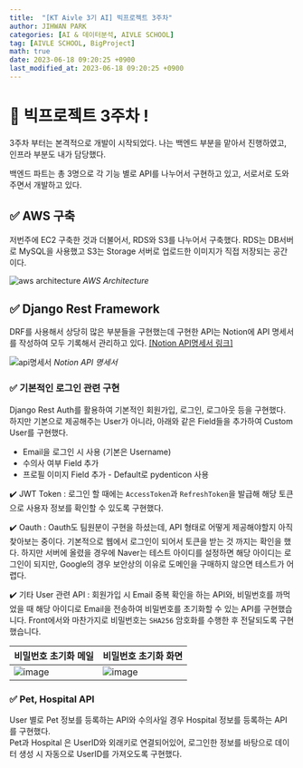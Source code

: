 ```yaml
---
title:  "[KT Aivle 3기 AI] 빅프로젝트 3주차"
author: JIHWAN PARK
categories: [AI & 데이터분석, AIVLE SCHOOL]
tag: [AIVLE SCHOOL, BigProject]
math: true
date: 2023-06-18 09:20:25 +0900
last_modified_at: 2023-06-18 09:20:25 +0900
---
```


# 🌟 빅프로젝트 3주차 !

3주차 부터는 본격적으로 개발이 시작되었다. 나는 백엔드 부분을 맡아서 진행하였고, 인프라 부분도 내가 담당했다.

백엔드 파트는 총 3명으로 각 기능 별로 API를 나누어서 구현하고 있고, 서로서로 도와주면서 개발하고 있다.

## ✅ AWS 구축
저번주에 EC2 구축한 것과 더불어서, RDS와 S3를 나누어서 구축했다. RDS는 DB서버로 MySQL을 사용했고 S3는 Storage 서버로 업로드한 이미지가 직접 저장되는 공간이다.

![aws architecture](https://github.com/Jihwan98/Jihwan98.github.io/assets/76936390/0b42304a-fc3b-42bb-befe-217847c13262)
_AWS Architecture_

## ✅ Django Rest Framework
DRF를 사용해서 상당히 많은 부분들을 구현했는데 구현한 API는 Notion에 API 명세서를 작성하여 모두 기록해서 관리하고 있다. [[Notion API명세서 링크]](https://www.notion.so/jihwan98/957e66a93eee468b9ad01613f041ea0a?v=bed5bc7957b145829f2af9aac5d2af62&pvs=4)

![api명세서](https://github.com/Jihwan98/Jihwan98.github.io/assets/76936390/d1ddf24e-10a3-4716-8531-bc788433a089)
_Notion API 명세서_

### ✅ 기본적인 로그인 관련 구현
Django Rest Auth를 활용하여 기본적인 회원가입, 로그인, 로그아웃 등을 구현했다.  
하지만 기본으로 제공해주는 User가 아니라, 아래와 같은 Field들을 추가하여 Custom User를 구현했다.
- Email을 로그인 시 사용 (기본은 Username)
- 수의사 여부 Field 추가
- 프로필 이미지 Field 추가 - Default로 pydenticon 사용

✔️ JWT Token
: 로그인 할 때에는 `AccessToken`과 `RefreshToken`을 발급해 해당 토큰으로 사용자 정보를 확인할 수 있도록 구현했다.

✔️ Oauth
: Oauth도 팀원분이 구현을 하셨는데, API 형태로 어떻게 제공해야할지 아직 찾아보는 중이다. 기본적으로 웹에서 로그인이 되어서 토큰을 받는 것 까지는 확인을 했다. 하지만 서버에 올렸을 경우에 Naver는 테스트 아이디를 설정하면 해당 아이디는 로그인이 되지만, Google의 경우 보안상의 이유로 도메인을 구매하지 않으면 테스트가 어렵다.

✔️ 기타 User 관련 API
: 회원가입 시 Email 중복 확인을 하는 API와, 비밀번호를 까먹었을 때 해당 아이디로 Email을 전송하여 비밀번호를 초기화할 수 있는 API를 구현했습니다. Front에서와 마찬가지로 비밀번호는 `SHA256` 암호화를 수행한 후 전달되도록 구현했습니다.

|비밀번호 초기화 메일|비밀번호 초기화 화면|
|---|---|
|![image](https://github.com/Jihwan98/Jihwan98.github.io/assets/76936390/64c52ee2-fbf4-4770-8d19-629fa994a406)|![image](https://github.com/Jihwan98/Jihwan98.github.io/assets/76936390/caed2638-bc58-479f-9d59-556b23cdc183)|

### ✅ Pet, Hospital API
User 별로 Pet 정보를 등록하는 API와 수의사일 경우 Hospital 정보를 등록하는 API를 구현했다.  
Pet과 Hospital 은 UserID와 외래키로 연결되어있어, 로그인한 정보를 바탕으로 데이터 생성 시 자동으로 UserID를 가져오도록 구현했다.